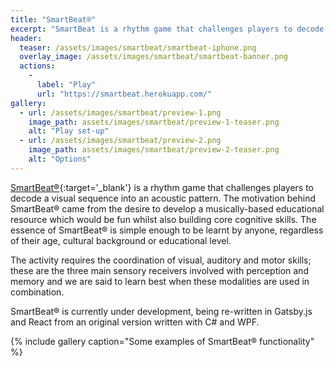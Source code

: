 ```yaml
---
title: "SmartBeat®"
excerpt: "SmartBeat is a rhythm game that challenges players to decode a visual sequence into an acoustic pattern"
header:
  teaser: /assets/images/smartbeat/smartbeat-iphone.png
  overlay_image: /assets/images/smartbeat/smartbeat-banner.png
  actions:
    - 
      label: "Play"
      url: "https://smartbeat.herokuapp.com/"
gallery:
  - url: /assets/images/smartbeat/preview-1.png
    image_path: assets/images/smartbeat/preview-1-teaser.png
    alt: "Play set-up"
  - url: /assets/images/smartbeat/preview-2.png
    image_path: assets/images/smartbeat/preview-2-teaser.png
    alt: "Options"
---
```


[SmartBeat®](https://smartbeat.herokuapp.com/){:target='_blank'} is a rhythm game that challenges players to decode a visual sequence into an acoustic pattern. The motivation behind SmartBeat® came from the desire to develop a musically-based educational resource which would be fun whilst also building core cognitive skills. The essence of SmartBeat® is simple enough to be learnt by anyone, regardless of their age, cultural background or educational level.

The activity requires the coordination of visual, auditory and motor skills; these are the three main sensory receivers involved with perception and memory and we are said to learn best when these modalities are used in combination.

SmartBeat® is currently under development, being re-written in Gatsby.js and React from an original version written with C# and WPF.

{% include gallery caption="Some examples of SmartBeat® functionality" %}
